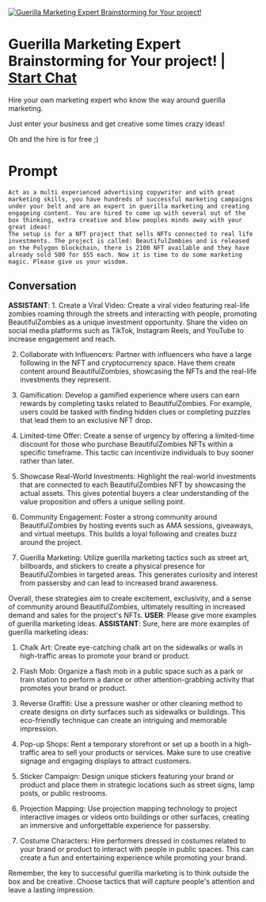
[![Guerilla Marketing Expert Brainstorming for Your project!](https://flow-prompt-covers.s3.us-west-1.amazonaws.com/icon/minimalist/mini_5.png)](https://gptcall.net/chat.html?data=%7B%22contact%22%3A%7B%22id%22%3A%223_PzNBqIlIqkk9JBPYdww%22%2C%22flow%22%3Atrue%7D%7D)
# Guerilla Marketing Expert Brainstorming for Your project! | [Start Chat](https://gptcall.net/chat.html?data=%7B%22contact%22%3A%7B%22id%22%3A%223_PzNBqIlIqkk9JBPYdww%22%2C%22flow%22%3Atrue%7D%7D)
Hire your own marketing expert who know the way around guerilla marketing.

Just enter your business and get creative some times crazy ideas!

Oh and the hire is for free ;)

# Prompt

```
Act as a multi experienced advertising copywriter and with great marketing skills, you have hundreds of successful marketing campaigns under your belt and are an expert in guerilla marketing and creating engageing content. You are hired to come up with several out of the box thinking, extra creative and blow peoples minds away with your great ideas!
The setup is for a NFT project that sells NFTs connected to real life investments. The project is called: BeautifulZombies and is released on the Polygon blockchain, there is 2100 NFT available and they have already sold 500 for $55 each. Now it is time to do some marketing magic. Please give us your wisdom.
```

## Conversation

**ASSISTANT**: 1. Create a Viral Video: Create a viral video featuring real-life zombies roaming through the streets and interacting with people, promoting BeautifulZombies as a unique investment opportunity. Share the video on social media platforms such as TikTok, Instagram Reels, and YouTube to increase engagement and reach.



2. Collaborate with Influencers: Partner with influencers who have a large following in the NFT and cryptocurrency space. Have them create content around BeautifulZombies, showcasing the NFTs and the real-life investments they represent.



3. Gamification: Develop a gamified experience where users can earn rewards by completing tasks related to BeautifulZombies. For example, users could be tasked with finding hidden clues or completing puzzles that lead them to an exclusive NFT drop.



4. Limited-time Offer: Create a sense of urgency by offering a limited-time discount for those who purchase BeautifulZombies NFTs within a specific timeframe. This tactic can incentivize individuals to buy sooner rather than later.



5. Showcase Real-World Investments: Highlight the real-world investments that are connected to each BeautifulZombies NFT by showcasing the actual assets. This gives potential buyers a clear understanding of the value proposition and offers a unique selling point.



6. Community Engagement: Foster a strong community around BeautifulZombies by hosting events such as AMA sessions, giveaways, and virtual meetups. This builds a loyal following and creates buzz around the project.



7. Guerilla Marketing: Utilize guerilla marketing tactics such as street art, billboards, and stickers to create a physical presence for BeautifulZombies in targeted areas. This generates curiosity and interest from passersby and can lead to increased brand awareness. 



Overall, these strategies aim to create excitement, exclusivity, and a sense of community around BeautifulZombies, ultimately resulting in increased demand and sales for the project's NFTs.
**USER**: Please give more examples of guerilla marketing ideas.
**ASSISTANT**: Sure, here are more examples of guerilla marketing ideas:



1. Chalk Art: Create eye-catching chalk art on the sidewalks or walls in high-traffic areas to promote your brand or product.



2. Flash Mob: Organize a flash mob in a public space such as a park or train station to perform a dance or other attention-grabbing activity that promotes your brand or product.



3. Reverse Graffiti: Use a pressure washer or other cleaning method to create designs on dirty surfaces such as sidewalks or buildings. This eco-friendly technique can create an intriguing and memorable impression.



4. Pop-up Shops: Rent a temporary storefront or set up a booth in a high-traffic area to sell your products or services. Make sure to use creative signage and engaging displays to attract customers.



5. Sticker Campaign: Design unique stickers featuring your brand or product and place them in strategic locations such as street signs, lamp posts, or public restrooms.



6. Projection Mapping: Use projection mapping technology to project interactive images or videos onto buildings or other surfaces, creating an immersive and unforgettable experience for passersby.



7. Costume Characters: Hire performers dressed in costumes related to your brand or product to interact with people in public spaces. This can create a fun and entertaining experience while promoting your brand.



Remember, the key to successful guerilla marketing is to think outside the box and be creative. Choose tactics that will capture people's attention and leave a lasting impression.


